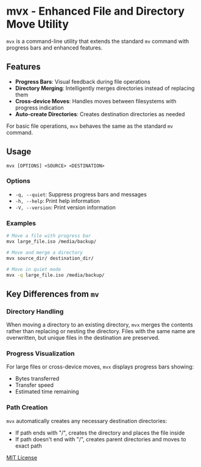 # mvx - Enhanced File and Directory Move Utility

`mvx` is a command-line utility that extends the standard `mv` command with progress bars and enhanced features.

## Features

- **Progress Bars**: Visual feedback during file operations
- **Directory Merging**: Intelligently merges directories instead of replacing them
- **Cross-device Moves**: Handles moves between filesystems with progress indication
- **Auto-create Directories**: Creates destination directories as needed

For basic file operations, `mvx` behaves the same as the standard `mv` command.

## Usage

```
mvx [OPTIONS] <SOURCE> <DESTINATION>
```

### Options

- `-q, --quiet`: Suppress progress bars and messages
- `-h, --help`: Print help information
- `-V, --version`: Print version information

### Examples

```bash
# Move a file with progress bar
mvx large_file.iso /media/backup/

# Move and merge a directory
mvx source_dir/ destination_dir/

# Move in quiet mode
mvx -q large_file.iso /media/backup/
```

## Key Differences from `mv`

### Directory Handling
When moving a directory to an existing directory, `mvx` merges the contents rather than replacing or nesting the directory. Files with the same name are overwritten, but unique files in the destination are preserved.

### Progress Visualization
For large files or cross-device moves, `mvx` displays progress bars showing:
- Bytes transferred
- Transfer speed
- Estimated time remaining

### Path Creation
`mvx` automatically creates any necessary destination directories:
- If path ends with "/", creates the directory and places the file inside
- If path doesn't end with "/", creates parent directories and moves to exact path

[MIT License](LICENSE)

